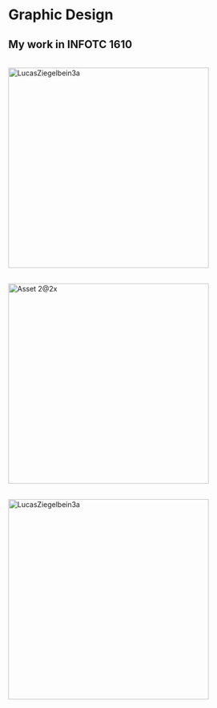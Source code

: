 <!DOCTYPE html>
<html>
<head>
</head>
<body>

<h1>Graphic Design</h1>
 <h2>My work in INFOTC 1610</h2>

 <p><br><img src="https://user-images.githubusercontent.com/93022762/138541773-bca9cbb9-a37b-4cfa-973e-e8124ab05a8c.png" alt="LucasZiegelbein3a"
         width= "400" height "400"></p>
 <p><br><img src="https://user-images.githubusercontent.com/93022762/138541786-76c71ac7-0fcf-4c08-8e8c-f7225a2b0781.png" alt="Asset 2@2x"
         width= "400" height "400"></p>
 <p><br><img src="https://user-images.githubusercontent.com/93022762/138541773-bca9cbb9-a37b-4cfa-973e-e8124ab05a8c.png" alt="LucasZiegelbein3a"
         width= "400" height "400"></p>

</body>
</html>

